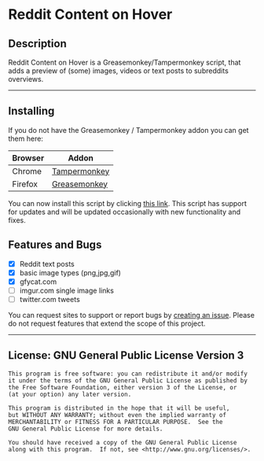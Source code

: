 Reddit Content on Hover
==
Description
--
Reddit Content on Hover is a Greasemonkey/Tampermonkey script, that adds a preview of (some) images, videos or text posts to subreddits overviews.
___
Installing
--

If you do not have the Greasemonkey / Tampermonkey addon you can get them here:

| Browser  | Addon |
| ------------- | ------------- |
| Chrome  | [Tampermonkey](https://chrome.google.com/webstore/detail/dhdgffkkebhmkfjojejmpbldmpobfkfo)  |
| Firefox  | [Greasemonkey](https://addons.mozilla.org/en-US/firefox/addon/greasemonkey/)  |

You can now install this script by clicking [this link](https://github.com/dracool/rContentOnHover/raw/master/build/rcoh.user.js).
This script has support for updates and will be updated occasionally with new functionality and fixes.

Features and Bugs
--
- [x] Reddit text posts
- [x] basic image types (png,jpg,gif)
- [x] gfycat.com
- [ ] imgur.com single image links
- [ ] twitter.com tweets

You can request sites to support or report bugs by [creating an issue](https://github.com/dracool/rContentOnHover/issues/new). Please do not request features that extend the scope of this project.
___
License: GNU General Public License Version 3
--
    This program is free software: you can redistribute it and/or modify
    it under the terms of the GNU General Public License as published by
    the Free Software Foundation, either version 3 of the License, or
    (at your option) any later version.

    This program is distributed in the hope that it will be useful,
    but WITHOUT ANY WARRANTY; without even the implied warranty of
    MERCHANTABILITY or FITNESS FOR A PARTICULAR PURPOSE.  See the
    GNU General Public License for more details.

    You should have received a copy of the GNU General Public License
    along with this program.  If not, see <http://www.gnu.org/licenses/>.
